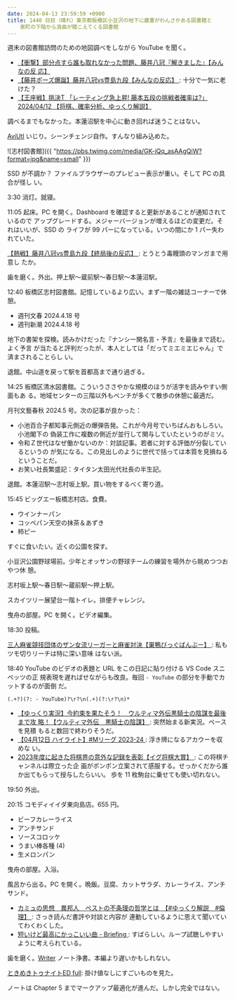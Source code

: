 ```yaml
---
date: 2024-04-13 23:59:59 +0900
title: 1448 日目（晴れ）東京都板橋区小豆沢の地下に蔵書がわんさかある図書館と
    泉町の下階から浪曲が聞こえてくる図書館
---
```


週末の図書館訪問のための地図調べをしながら YouTube を聞く。

* [【衝撃】部分点すら誰も取れなかった問題、藤井八冠『解きました』【みんなの反
  応】](https://www.youtube.com/watch?v=zeDzzFqlJhc)
* [【藤井ポーズ爆誕】藤井八冠vs豊島九段【みんなの反応】
  ](https://www.youtube.com/watch?v=nv_vInIfL1Y): 十分で一気に老けた？
* [【王座戦】挑決T 「レーティング急上昇! 藤本五段の挑戦者確率は?」 2024/04/12
  【将棋、確率分析、ゆっくり解説】](https://www.youtube.com/watch?v=4EbwjHTwzHk)

調べるまでもなかった。本蓮沼駅を中心に動き回れば迷うことはない。

[AviUtl] いじり。シーンチェンジ自作。すんなり組み込めた。

![志村図書館]({{ "https://pbs.twimg.com/media/GK-iQq_asAAgQiW?format=jpg&name=small" }})

SSD が不調か？ ファイルブラウザーのプレビュー表示が重い。そして PC の具合が怪し
い。

3:30 消灯。就寝。

11:05 起床。PC を開く。Dashboard を確認すると更新があることが通知されているので
アップグレードする。メジャーバージョンが増えるほどの変更だ。それはいいが、SSD の
ライフが 99 パーになっている。いつの間にか 1 パー失われていた。

[【熱戦】藤井八冠vs豊島九段【終局後の反応】
](https://www.youtube.com/watch?v=Ly-tO0wG6k4): とうとう毒饅頭のマンガまで用意し
たか。

歯を磨く。外出。押上駅～蔵前駅～春日駅～本蓮沼駅。

12:40 板橋区志村図書館。記憶しているより広い。まず一階の雑誌コーナーで休憩。

* 週刊文春 2024.4.18 号
* 週刊新潮 2024.4.18 号

地下の書架を探検。読みかけだった『ナンシー関名言・予言』を最後まで読む。よく予言
が当たると評判だったが、本人としては「だってミエミエじゃん」で済まされることらし
い。

退館。中山道を戻って駅を首都高まで通り過ぎる。

14:25 板橋区清水図書館。こういうささやかな規模のほうが活字を読みやすい側面もあ
る。地域センターの三階以外もベンチが多くて散歩の休憩に最適だ。

月刊文藝春秋 2024.5 号。次の記事が良かった：

* 小池百合子都知事元側近の爆弾告発。これが今月号でいちばんおもしろい。小池閣下の
  偽装工作に複数の側近が並行して関与していたというのがミソ。
* 令和Ｚ世代はなぜ働かないのか：対談記事。若者に対する評価が分裂しているというの
  が気になる。この見出しのように世代で括っては本質を見損ねるということだ。
* お笑い社長繁盛記：タイタン太田光代社長の半生記。

退館。本蓮沼駅～志村坂上駅。買い物をするべく寄り道。

15:45 ビッグエー板橋志村店。食費。

* ウインナーパン
* コッペパン天空の抹茶＆あずき
* 柿ピー

すぐに食いたい。近くの公園を探す。

小豆沢公園野球場前。少年とオッサンの野球チームの練習を場外から眺めつつおやつ休
憩。

志村坂上駅～春日駅～蔵前駅～押上駅。

スカイツリー展望台一階トイレ。排便チャレンジ。

曳舟の部屋。PC を開く。ビデオ編集。

18:30 投稿。
<blockquote class="twitter-tweet" data-media-max-width="720">
<a href="https://twitter.com/showa_yojyo/status/1779078718021112170"></a>
</blockquote>
<script async src="https://platform.twitter.com/widgets.js" charset="utf-8"></script>

[三人麻雀競技団体のザン女流リーガーと麻雀対決【巣鴨びっぐばんぶー】
](https://www.youtube.com/watch?v=FDp7fZX8rS0): 私もツモ切りリーチは特に深い意味
はない派。

18:40 YouTube のビデオの表題と URL をこの日記に貼り付ける VS Code スニペッツの正
規表現を遅ればせながらも改良。毎回 `- YouTube` の部分を手動でカットするのが面倒
だ。

```regex
(.+?)(?: - YouTube)?\r?\n(.+)(?:\r?\n)*
```

* [【ゆっくり実況】今約束を果たそう！　ウルティマ外伝黒騎士の陰謀を最後まで攻
  略！【ウルティマ外伝　黒騎士の陰謀】
  ](https://www.youtube.com/watch?v=ZJv9ygCEkdY): 突然始まる新実況。ペースを見積
  もると数回で終わりそうだ。
* [【04月12日 ハイライト】#Mリーグ 2023-24
  ](https://www.youtube.com/watch?v=-YxjRwJDOVY): 浮き牌になるアカウーを収めな
  い。
* [2023年度に起きた将棋界の意外な記録を表彰【イグ将棋大賞】
  ](https://www.youtube.com/watch?v=N2GcmVfjCqM): この将棋チャンネルは際立った企
  画がポンポン立案されて感服する。せっかくだから誰か出てもらって授与したらいい。
  歩を 11 枚駒台に乗せても使い切れない。

19:50 外出。

20:15 コモディイイダ東向島店。655 円。

* ビーフカレーライス
* アンチサンド
* ソースコロッケ
* うまい棒各種 (4)
* 生メロンパン

曳舟の部屋。入浴。

風呂から出る。PC を開く。晩飯。豆腐、カットサラダ、カレーライス、アンチサンド。

* [カミュの思想　異邦人　ペストの不条理の哲学とは　【#ゆっくり解説　#倫理】
  ](https://www.youtube.com/watch?v=7x5ydpFOuCU): さっき読んだ書評や対談と内容が
  連動しているように思えて聞いていてわくわくした。
* [短いけど最高にかっこいい曲 - Briefing
  ](https://www.youtube.com/shorts/ErK08zDHW-U): すばらしい。ループ試聴しやすい
  ように考えられている。

歯を磨く。[Writer] ノート浄書。本編より遅いかもしれない。

[ときめきトゥナイトED full](https://www.youtube.com/watch?v=DmxkoaPW23w):
掛け値なしにすごいものを見た。

ノートは Chapter 5 までマークアップ最適化が進んだ。しかし完全ではない。

[AviUtl]: https://spring-fragrance.mints.ne.jp/aviutl/
[Writer]: https://documentation.libreoffice.org/en/english-documentation/writer/
